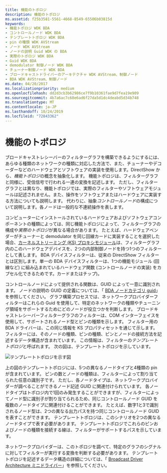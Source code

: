 ```yaml
---
title: 機能のトポロジ
description: 機能のトポロジ
ms.assetid: f25b3581-5561-4668-8549-65506b03815d
keywords:
- 機能トポロジ WDK BDA
- コントロールノード WDK BDA
- テンプレートトポロジ WDK BDA
- pin の種類 WDK AVStream
- ノード WDK AVStream
- ノードの説明 Guid WDK の BDA
- 実際のトポロジ WDK BDA
- Guid WDK BDA
- demodulator 制御ノード WDK BDA
- チューナー制御ノード WDK BDA
- ブロードキャストドライバーのアーキテクチャ WDK AVStream、制御ノード
- BDA WDK AVStream、制御ノード
ms.date: 04/20/2017
ms.localizationpriority: medium
ms.openlocfilehash: dd2d3cb3b62986ce7f9b10361fae9d7fea19e909
ms.sourcegitcommit: 4b7a6ac7c68e6ad6f27da5d1dc4deabd5d34b748
ms.translationtype: MT
ms.contentlocale: ja-JP
ms.lasthandoff: 10/24/2019
ms.locfileid: "72843362"
---
```

# <a name="functional-topology"></a>機能のトポロジ





ブロードキャストレシーバーのフィルターグラフを構築できるようにするには、あらゆる種類のネットワークの種類に対応した方法で、また、チューナーやデコーダーなどのハードウェアとソフトウェアの実装を使用します。DirectShow から、*機能トポロジ*の概念を抽象化します。 機能トポロジは、フィルターグラフと同様に、受信信号で行われる一連の変換を記述します。 ただし、フィルターグラフとは異なり、機能トポロジでは、実際のフィルターやソフトウェアモジュールは記述されません。また、操作をソフトウェアまたはハードウェアに実装する方法についても説明します。 代わりに、抽象*コントロールノード*の構成について説明します。各ノードは一般的な不連続操作を表します。

コンピューターにインストールされているハードウェアおよびソフトウェアコンポーネントの種類によっては、同じ機能トポロジによって、フィルターグラフの構成や*実際のトポロジ*が異なる場合があります。 たとえば、ハードウェアベンダーがチューナーと demodulator を同じ回線カードに実装することを選択した場合、[カーネルストリーミング (KS) プロキシモジュール](https://docs.microsoft.com/windows-hardware/drivers/ddi/_stream/index)は、フィルターグラフ内のこのハードウェアデバイスを、2つの内部制御ノードを持つ1つのフィルターとして表します。 BDA デバイスフィルターは、従来の DirectShow フィルターとは区別します。単一の BDA デバイスフィルターは、1つの機能モジュール (回線など) に組み込まれているハードウェア関数 (コントロールノードの実装) をカプセル化できるためです。カードまたはチップ)。

コントロールノードによって提供される関数は、GUID によって一意に識別されます。 ノードの説明の GUID の定義については、「 [BDA ノードカテゴリ guid](https://docs.microsoft.com/windows-hardware/drivers/stream/bda-node-category-guids)」を参照してください。 グラフ構築プロセスでは、ネットワークプロバイダーフィルターはこれらの Guid を使用して、特定のネットワークの種類やチューニング領域をサポートするためにどのノードが役立つかを判断します。 ブロードキャストレシーバーフィルターグラフのフィルターは、COM インターフェイスを使用して、サポートされるノード型とピンの種類を示します。 フィルター用の BDA ドライバーは、この同じ情報を KS プロパティセットを通じて示します。 フィルターには、そのノードの種類、ピンの種類、ピンとノードの接続方法を記述するデータ構造が含まれています。 この情報は、フィルターの*テンプレートトポロジ*と呼ばれます。 次の図は、テンプレートトポロジを示しています。

![テンプレートトポロジを示す図](images/bapinnod.png)

上の図のテンプレートトポロジには、5つの異なるノードタイプと4種類の pin が含まれています。 ピンの数とノードの種類は、フィルターによって割り当てられた任意の識別子です。 ただし、各ノードタイプは、ネットワークプロバイダーが調べることができるノード記述 GUID に関連付けられています。 各ノードタイプはトポロジ内で1回のみ発生することができますが、フィルターによってノード型に識別子が割り当てられるため、同じコントロールノード GUID を複数のノードタイプに関連付けることができます。 たとえば、数字1と3で識別されるノード型は、2つの異なる出力パスを持つ同じコントロールノード GUID を表すことができます。 テンプレートトポロジは、このシナリオを2つの異なるノードタイプで表す必要があります。 テンプレートトポロジでこれらのピンおよびノードの種類を接続する線は、フィルターがサポートするパスを示しています。

ネットワークプロバイダーは、このトポロジを調べて、特定のグラフのシグナルに対してフィルターが実行する変換を判断する必要があります。 テンプレートトポロジを記述するデータ構造の詳細については、「 [Broadcast Driver Architecture ミニドライバー](broadcast-driver-architecture-minidrivers.md)」を参照してください。

 

 




